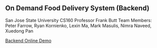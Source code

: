 ## On Demand Food Delivery System (Backend)
San Jose State University
CS160
Professor Frank Butt
Team Members: Peter Farrow, Ryan Kornienko, Lexin Ma, Mark Masulis, Nimra Naveed, Xuedong Pan

[Backend Online Demo](http://164.92.68.162:3000/api-docs/#/)